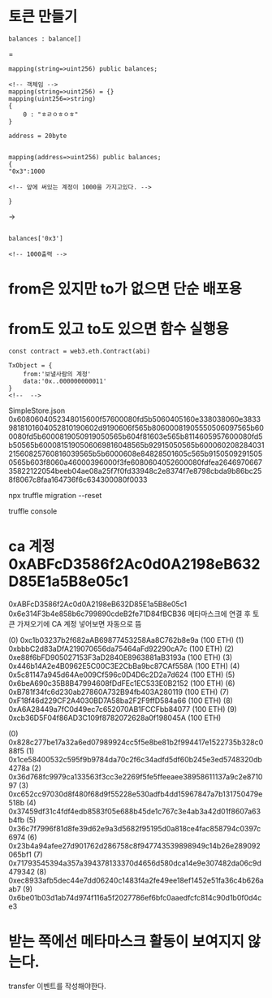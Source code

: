 # 토큰 만들기

```
balances : balance[]

```

=

```solidity
mapping(string=>uint256) public balances;

<!-- 객체임 -->
mapping(string=>uint256) = {}
mapping(uint256=>string)
{
    0 : "ㅎㄹㅇㅎㅇㅎ"
}
```

```solidity
address = 20byte


```

```
mapping(address=>uint256) public balances;
{
"0x3":1000

<!-- 앞에 써있는 계정이 1000을 가지고있다. -->

}

```

->

```

balances['0x3']

<!-- 1000출력 -->

```

# from은 있지만 to가 없으면 단순 배포용

# from도 있고 to도 있으면 함수 실행용

```
const contract = web3.eth.Contract(abi)

TxObject = {
    from:'보낼사람의 계정'
    data:'0x..000000000011'
}
<!--  -->
```

SimpleStore.json
0x6080604052348015600f57600080fd5b5060405160e338038060e38339818101604052810190602d9190606f565b80600081905550506097565b600080fd5b6000819050919050565b604f81603e565b8114605957600080fd5b50565b6000815190506069816048565b92915050565b60006020828403121560825760816039565b5b6000608e84828501605c565b91505092915050565b603f8060a46000396000f3fe6080604052600080fdfea264697066735822122054beeb04ae08a25f7f0fd33948c2e8374f7e8798cbda9b86bc258f8067c8faa164736f6c634300080f0033

npx truffle migration --reset

truffle console

# ca 계정 0xABFcD3586f2Ac0d0A2198eB632D85E1a5B8e05c1
0xABFcD3586f2Ac0d0A2198eB632D85E1a5B8e05c1
0x6e314F3b4e858b6c799890cdeB2fe71D84fBCB36
메타마스크에 연결 후 토큰 가져오기에 CA 계정 넣어보면 자동으로 뜸

(0) 0xc1b03237b2f682aAB69877453258Aa8C762b8e9a (100 ETH)
(1) 0xbbbC2d83aDfA219070656da75464aFd92290cA7c (100 ETH)
(2) 0xe88f6bFD905027153F3aD2840E8963881aB3193a (100 ETH)
(3) 0x446b14A2e4B0962E5C00C3E2CbBa9bc87CAf558A (100 ETH)
(4) 0x5c81147a945d64Ae009Cf596c0D4D6c2D2a7d624 (100 ETH)
(5) 0x6beA690c35B8B47994608fDdFEc1EC533E0B2152 (100 ETH)
(6) 0xB781f34fc6d230ab27860A732B94fb403A280119 (100 ETH)
(7) 0xF18f46d229CF2A4030BD7A58ba2F2F9ffD584a66 (100 ETH)
(8) 0xA6A28449a7fC0d49ec7c652070AB1FCCFbb84077 (100 ETH)
(9) 0xcb36D5F04f86AD3C109f8782072628a0f198045A (100 ETH)

(0) 0x828c277be17a32a6ed07989924cc5f5e8be81b2f994417e1522735b328c088f5
(1) 0x1ce58400532c595f9b9784da70c2f6c34adfd5df60b245e3ed5748320db4278a
(2) 0x36d768fc9979ca133563f3cc3e2269f5fe5ffeeaee38958611137a9c2e871097
(3) 0xc652cc97030d8f480f68d9f55228e530adfb4dd15967847a7b131750479e518b
(4) 0x37459df31c4fdf4edb8583f05e688b45de1c767c3e4ab3a42d01f8607a63b4fb
(5) 0x36c7f7996f81d8fe39d62e9a3d5682f95195d0a818ce4fac858794c0397c6974
(6) 0x23b4a94afee27d901762d286758c8f947743539898949c14b26e289092065bf1
(7) 0x71793545394a357a394378133370d4656d580dca14e9e307482da06c9d479342
(8) 0xec8933afb5dec44e7dd06240c1483f4a2fe49ee18ef1452e51fa36c4b626aab7
(9) 0x6be01b03d1ab74d974f116a5f2027786ef6bfc0aaedfcfc814c90d1b0f0d4ce3


# 받는 쪽에선 메타마스크 활동이 보여지지 않는다.
transfer 이벤트를 작성해야한다.